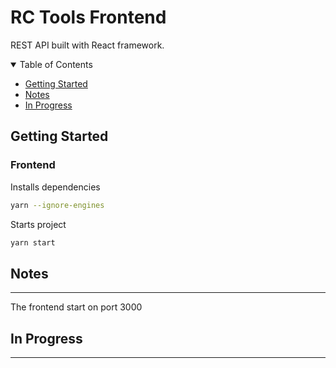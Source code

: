 **RC Tools Frontend**
===========================
REST API built with React framework.

<details open="open">
  <summary>Table of Contents</summary>
  <ul>
    <li>
        <a href="#getting-started"> Getting Started</a>
    </li>
    <li>
        <a href="#notes">Notes</a>
    </li>
    <li>
        <a href="#progress">  In Progress </a>
    </li>
  </ul>
</details>

<span id="getting-started">**Getting Started**</span>
----------------------------

### Frontend

Installs dependencies
```bash
yarn --ignore-engines
```

Starts project

```bash
yarn start
```

<span id="notes">**Notes**</span>
--------
<hr>

The frontend start on port 3000

<span id="progress">**In Progress**</span>
--------
<hr>